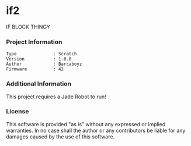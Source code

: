 if2
================

IF BLOCK THINGY

### Project Information
```
Type              : Scratch
Version           : 1.0.0
Author            : Barcaboyz
Firmware          : 42
```

### Additional Information
This project requires a Jade Robot to run!

### License
This software is provided "as is" without any expressed or implied warranties.  In no case shall the author or any contributors be liable for any damages caused by the use of this software.

